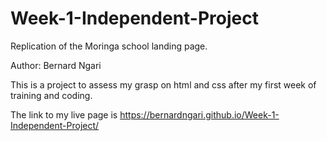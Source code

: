 # Week-1-Independent-Project
Replication of the Moringa school landing page.

Author: Bernard Ngari

This is a project to assess my grasp on html and css after my first week of training and coding.

The link to my live page is https://bernardngari.github.io/Week-1-Independent-Project/
